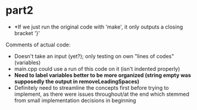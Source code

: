 # part2

- *If we just run the original code with 'make', it only outputs a closing bracket '}'

Comments of actual code:
- Doesn't take an input (yet?); only testing on own "lines of codes" (variables)
- main.cpp could use a run of this code on it (isn't indented properly)
- **Need to label variables better to be more organized (string empty was supposedly the output in removeLeadingSpaces)**
- Definitely need to streamline the concepts first before trying to implement, as there were issues throughout/at the end which stemmed from small implementation decisions in beginning
